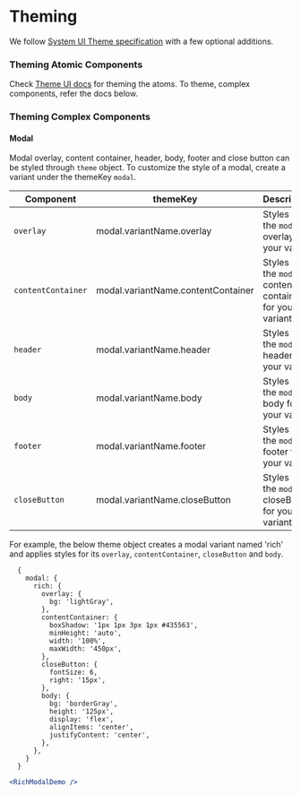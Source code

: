 # Theming

We follow [System UI Theme specification](https://system-ui.com/theme/) with a few optional additions. 

### Theming Atomic Components
Check [Theme UI docs](https://theme-ui.com/theming/) for theming the atoms. To theme, complex components, refer the docs below.

### Theming Complex Components

#### Modal
Modal overlay, content container, header, body, footer and close button can be styled through `theme` object. To customize the style of a modal, create a variant under the themeKey `modal`.

| Component                    | themeKey                             | Description                                                                                           |
| ---------------------------- | ------------------------------------ | ----------------------------------------------------------------------------------------------------- |
| `overlay`                    | modal.variantName.overlay            | Styles for the `modal` overlay for your variant                                                       |
| `contentContainer`           | modal.variantName.contentContainer   | Styles for the `modal` content container for your variant                                             |
| `header`                     | modal.variantName.header             | Styles for the `modal` header for your variant                                                        |
| `body`                       | modal.variantName.body               | Styles for the `modal` body for your variant                                                          |
| `footer`                     | modal.variantName.footer             | Styles for the `modal` footer for your variant                                                        |
| `closeButton`                | modal.variantName.closeButton        | Styles for the `modal` closeButton for your variant                                                   |

For example, the below theme object creates a modal variant named 'rich' and applies styles for its `overlay`, `contentContainer`, `closeButton` and `body`.
```
  {
    modal: {
      rich: {
        overlay: {
          bg: 'lightGray',
        },
        contentContainer: {
          boxShadow: '1px 1px 3px 1px #435563',
          minHeight: 'auto',
          width: '100%',
          maxWidth: '450px',
        },
        closeButton: {
          fontSize: 6,
          right: '15px',
        },
        body: {
          bg: 'borderGray',
          height: '125px',
          display: 'flex',
          alignItems: 'center',
          justifyContent: 'center',
        },
      },
    }
  }
```

```.jsx
<RichModalDemo />
```